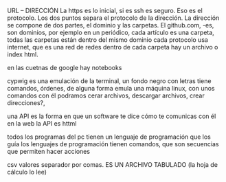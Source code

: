 URL – DIRECCIÓN
La https es lo inicial, si es ssh es seguro. Eso es el protocolo.
Los dos puntos separa el protocolo de la dirección. 
La dirección se compone de dos partes, el dominio y las carpetas.  El github.com, -es, son dominios, 
por ejemplo en un periódico, cada artículo es una carpeta, todas las carpetas están dentro del mismo dominio
cada protocolo usa internet, que es una red de redes
dentro de cada carpeta hay un archivo o index html. 

en las cuetnas de google hay notebooks

cypwig es una emulación de la terminal, un fondo negro con letras
tiene comandos, órdenes, 
de alguna forma emula una máquina linux, con unos comandos 
con él podramos cerar archivos, descargar archivos, crear direcciones?, 

una API es la forma en que un software te dice cómo te comunicas con él
en la web la API es httml

todos los programas del pc tienen un lenguaje de programación que los guía
los lenguajes de programación tienen comandos, que son secuencias que permiten hacer acciones

csv valores separador por comas. ES UN ARCHIVO TABULADO (la hoja de cálculo lo lee)

